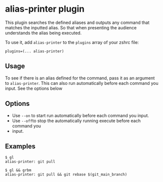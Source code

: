 # alias-printer plugin

This plugin searches the defined aliases and outputs any command that matches 
the inputted alias. So that when presenting the audience understands the alias 
being executed.

To use it, add `alias-printer` to the `plugins` array of your zshrc file:
```
plugins=(... alias-printer)
```

## Usage
To see if there is an alias defined for the command, pass it as an argument to 
`alias-printer`. This can also run automatically before each command you 
input. See the options below

## Options

- Use `--on` to start run automatically before each command you input.
- Use `--off`to stop the automatically running execute before each command you
- input.

## Examples
```
$ gl
alias-printer: git pull
```

```
$ gl && grbm
alias-printer: git pull && git rebase $(git_main_branch)
```
